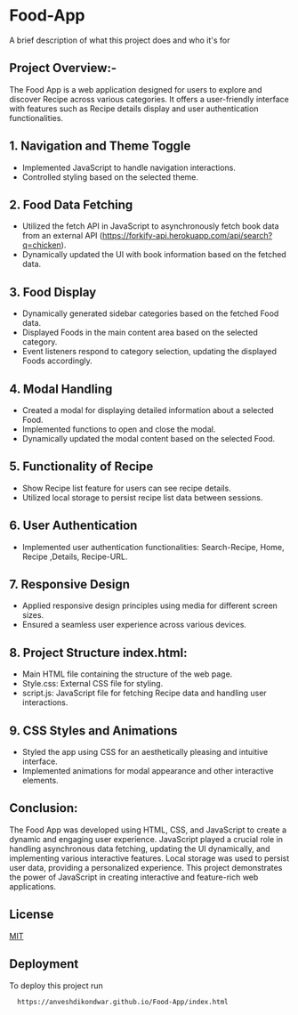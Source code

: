 

# Food-App

A brief description of what this project does and who it's for

## Project Overview:-
The Food App is a web application designed for users to explore and discover Recipe across various categories. It offers a user-friendly interface with features such as Recipe details display and user authentication functionalities.



## 1. Navigation and Theme Toggle
 -  Implemented JavaScript to handle navigation interactions.   
 -  Controlled styling based on the selected theme.
## 2. Food Data Fetching 
 -  Utilized the fetch API in JavaScript to asynchronously fetch book data from an external API (https://forkify-api.herokuapp.com/api/search?q=chicken).
 - Dynamically updated the UI with book information based on the fetched data.
## 3. Food Display
-  Dynamically generated sidebar categories based on the fetched Food data.
- Displayed Foods in the main content area based on the selected category. 
- Event listeners respond to category selection, updating the displayed Foods accordingly.
## 4. Modal Handling
- Created a modal for displaying detailed information about a selected Food. 
- Implemented functions to open and close the modal. 
- Dynamically updated the modal content based on the selected Food.
## 5. Functionality of Recipe
- Show Recipe list feature for users can see recipe details.  
- Utilized local storage to persist recipe list data between sessions.
## 6. User Authentication
- Implemented user authentication functionalities: Search-Recipe, Home, Recipe ,Details, Recipe-URL.
## 7. Responsive Design
- Applied responsive design principles using media for different screen sizes. 
- Ensured a seamless user experience across various devices.  
## 8. Project Structure index.html:
- Main HTML file containing the structure of the web page.
- Style.css: External CSS file for styling. 
- script.js: JavaScript file for fetching Recipe data and handling user interactions.  
## 9. CSS Styles and Animations
- Styled the app using CSS for an aesthetically pleasing and intuitive interface. 
- Implemented animations for modal appearance and other interactive elements.

## Conclusion:
The Food App was developed using HTML, CSS, and JavaScript to create a dynamic and engaging user experience. JavaScript played a crucial role in handling asynchronous data fetching, updating the UI dynamically, and implementing various interactive features. Local storage was used to persist user data, providing a personalized experience. This project demonstrates the power of JavaScript in creating interactive and feature-rich web applications.

## License

[MIT](https://choosealicense.com/licenses/mit/)


## Deployment

To deploy this project run

```bash
  https://anveshdikondwar.github.io/Food-App/index.html
```


